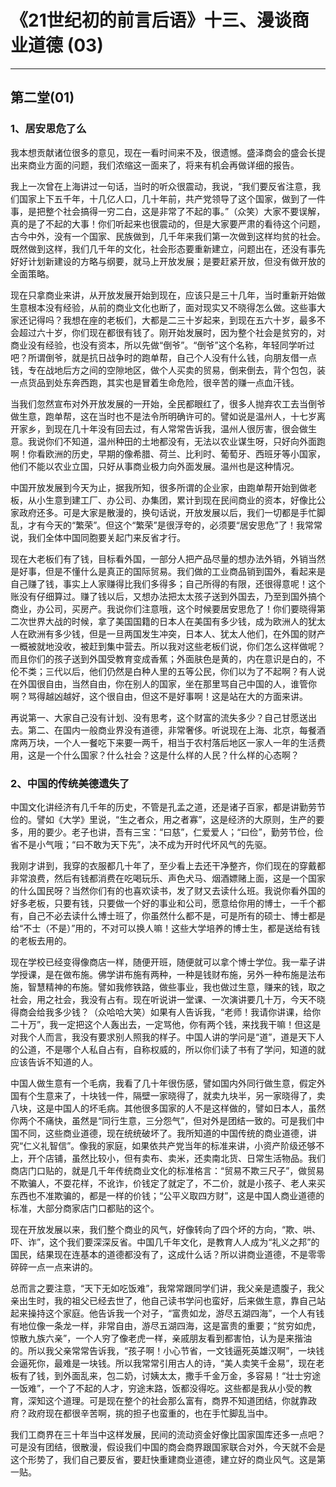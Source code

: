 # 《21世纪初的前言后语》十三、漫谈商业道德 (03)

------

## 第二堂(01)

### 1、居安思危了么

我本想贡献诸位很多的意见，现在一看时间来不及，很遗憾。盛泽商会的盛会长提出来商业方面的问题，我们浓缩这一面来了，将来有机会再做详细的报告。

我上一次曾在上海讲过一句话，当时的听众很震动，我说，“我们要反省注意，我们国家上下五千年，十几亿人口，几十年前，共产党领导了这个国家，做到了一件事，是把整个社会搞得一穷二白，这是非常了不起的事。”（众笑）大家不要误解，真的是了不起的大事！你们听起来也很震动的，但是大家要严肃的看待这个问题，古今中外，没有一个国家、民族做到，几千年来我们第一次做到这样均贫的社会。既然做到这样，我们几千年的文化，社会形态要重新建立，问题出在，还没有事先好好计划新建设的方略与纲要，就马上开放发展；是要赶紧开放，但没有做开放的全面策略。

现在只拿商业来讲，从开放发展开始到现在，应该只是三十几年，当时重新开始做生意根本没有经验，从前的商业文化也断了，面对现实又不晓得怎么做。这些事大家还记得吗？我想在座的老板们，大都是二三十岁起来，到现在五六十岁，最多不会超过六十岁，你们现在都很有钱了。刚开始发展时，因为整个社会是贫穷的，对商业没有经验，也没有资本，所以先做“倒爷”。“倒爷”这个名称，年轻同学听过吧？所谓倒爷，就是抗日战争时的跑单帮，自己个人没有什么钱，向朋友借一点钱，专在战地后方之间的空隙地区，做个人买卖的贸易，倒来倒去，背个包包，装一点货品到处东奔西跑，其实也是冒着生命危险，很辛苦的赚一点血汗钱。

当我们忽然宣布对外开放发展的一开始，全民都眼红了，很多人抛弃农工去当倒爷做生意，跑单帮，这在当时也不是法令所明确许可的。譬如说是温州人，十七岁离开家乡，到现在几十年没有回去过，有人常常告诉我，温州人很厉害，很会做生意。我说你们不知道，温州种田的土地都没有，无法以农业谋生呀，只好向外面跑啊！你看欧洲的历史，早期的像希腊、荷兰、比利时、葡萄牙、西班牙等小国家，他们不能以农业立国，只好从事商业极力向外面发展。温州也是这种情况。

中国开放发展到今天为止，据我所知，很多所谓的企业家，由跑单帮开始到做老板，从小生意到建工厂、办公司、办集团，累计到现在民间商业的资本，好像比公家政府还多。可是大家是散漫的，换句话说，开放发展以后，我们一切都是手忙脚乱，才有今天的“繁荣”。但这个“繁荣”是很浮夸的，必须要“居安思危”了！我常常说，我们全体中国同胞要关起门来反省才行。

现在大老板们有了钱，目标看外国，一部分人把产品尽量的想办法外销，外销当然是好事，但是不懂什么是真正的国际贸易。我们做的工业商品销到国外，看起来是自己赚了钱，事实上人家赚得比我们多得多；自己所得的有限，还很得意呢！这个账没有仔细算过。赚了钱以后，又想办法把太太孩子送到外国去，乃至到国外搞个商业，办公司，买房产。我说你们注意哦，这个时候要居安思危了！你们要晓得第二次世界大战的时候，拿了美国国籍的日本人在美国有多少钱，成为欧洲人的犹太人在欧洲有多少钱，但是一旦两国发生冲突，日本人、犹太人他们，在外国的财产一概被就地没收，被赶到集中营去。所以我对这些老板们说，你们怎么这样做呢？而且你们的孩子送到外国受教育变成香蕉；外面肤色是黄的，内在意识是白的，不伦不类；三代以后，他们仍然是白种人里的五等公民，你们以为了不起啊？有人说在外国很自由，当然自由，你在别人的国家，坐在那里骂自己中国的人，谁管你啊？骂得越凶越好，这个很自由，但这不是好事啊！这是站在大的方面来讲。

再说第一、大家自己没有计划、没有思考，这个财富的流失多少？自己甘愿送出去。第二、在国内一般商业界没有道德，非常奢侈。听说现在上海、北京，每餐酒席两万块，一个人一餐吃下来要一两千，相当于农村落后地区一家人一年的生活费用，这是一个什么国家？什么社会？这是什么样的人民？什么样的心态啊？

### 2、中国的传统美德遗失了

中国文化讲经济有几千年的历史，不管是孔孟之道，还是诸子百家，都是讲勤劳节俭的。譬如《大学》里说，“生之者众，用之者寡”，这是经济的大原则，生产的要多，用的要少。老子也讲，吾有三宝：“曰慈”，仁爱爱人；“曰俭”，勤劳节俭，俭省不是小气哦；“曰不敢为天下先”，决不成为开时代坏风气的先驱。

我刚才讲到，我穿的衣服都几十年了，至少看上去还干净整齐，你们现在的穿戴都非常浪费，然后有钱都消费在吃喝玩乐、声色犬马、烟酒嫖赌上面，这是一个国家的什么国民呀？当然你们有的也喜欢读书，发了财又去读什么班。我说你看外国的好多老板，只要有钱，只要做一个好的事业和公司，愿意给你用的博士，一千个都有，自己不必去读什么博士班了，你虽然什么都不是，可是所有的硕士、博士都是给“不士（不是）”用的，不对可以换人嘛！这些大学培养的博士生，都是送给有钱的老板去用的。

现在学校已经变得像商店一样，随便开班，随便就可以拿个博士学位。我一辈子讲学授课，是在做布施。佛学讲布施有两种，一种是钱财布施，另外一种布施是法布施，智慧精神的布施。譬如我修铁路，做些事业，我也做过生意，赚来的钱，取之社会，用之社会，我没有占有。现在听说讲一堂课、一次演讲要几十万，今天不晓得商会给我多少钱？（众哈哈大笑）如果有人告诉我，“老师！我请你讲课，给你二十万”，我一定把这个人轰出去，一定骂他，你有两个钱，来找我干嘛！但这是对我个人而言，我没有要求别人照我的样子。中国人讲的学问是“道”，道是天下人的公道，不是哪个人私自占有，自称权威的，所以你们读了书有了学问，知道的就应该告诉不知道的人。

中国人做生意有一个毛病，我看了几十年很伤感，譬如国内外同行做生意，假定外国有个生意来了，十块钱一件，隔壁一家晓得了，就卖九块半，另一家晓得了，卖八块，这是中国人的坏毛病。其他很多国家的人不是这样做的，譬如日本人，虽然你两个不痛快，虽然是“同行生意，三分怨气”，但对外是团结一致的。可是我们中国不同，这些商业道德，现在统统破坏了。我所知道的中国传统的商业道德，讲究“仁义礼智信”。像我的家庭，如果依共产党当年的标准来讲，小资产阶级还够不上，开个店铺，虽然比较小，但有卖布、卖米，还卖南北货、日常生活物品。我们商店门口贴的，就是几千年传统商业文化的标准格言：“贸易不欺三尺子”，做贸易不欺骗人，不耍花样，不讹诈，价钱定了就定了，不二价，就是小孩子、老人来买东西也不准欺骗的，都是一样的价钱；“公平义取四方财”，这是中国人商业道德的标准，大部分商家店门口都贴的这个。

现在开放发展以来，我们整个商业的风气，好像转向了四个坏的方向，“欺、哄、吓、诈”，这个我们要深深反省。中国几千年文化，是教育人人成为“礼义之邦”的国民，结果现在连基本的道德都没有了，这成什么话？所以讲商业道德，不是零零碎碎一点一点来讲的。

总而言之要注意，“天下无如吃饭难”，我常常跟同学们讲，我父亲是遗腹子，我父亲出生时，我的祖父已经去世了，他自己读书学问也蛮好，后来做生意，靠自己站起来操持这个家庭。他告诉我一个对子，“富贵如龙，游尽五湖四海”，一个人有钱有地位像一条龙一样，非常自由，游尽五湖四海，这是富贵的重要；“贫穷如虎，惊散九族六亲”，一个人穷了像老虎一样，亲戚朋友看到都害怕，认为是来揩油的。所以我父亲常常告诉我，“孩子啊！小心节省，一文钱逼死英雄汉啊”，一块钱会逼死你，最难是一块钱。所以我常常引用古人的诗，“美人卖笑千金易”，现在老板有了钱，到外面乱来，包二奶，讨姨太太，撒手千金万金，多容易！“壮士穷途一饭难”，一个了不起的人才，穷途末路，饭都没得吃。这些都是我从小受的教育，深知这个道理。可是现在整个的社会那么富有，商界不知道团结，你就靠政府？政府现在都很辛苦啊，挑的担子也蛮重的，也在手忙脚乱当中。

我们工商界在三十年当中这样发展，民间的流动资金好像比国家国库还多一点吧？可是没有团结，很散漫，假设我们中国的商会商界跟国家联合对外，今天就不会是这个形势了，我们自己要反省，要赶快重建商业道德，建立好的商业风气。这是第一贴。

